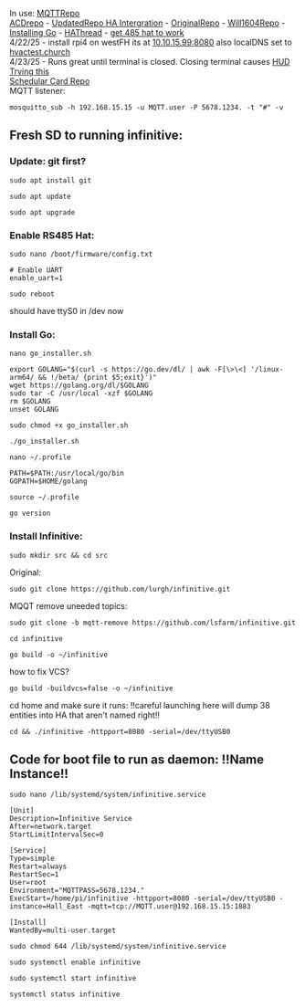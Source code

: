 In use:  [MQTTRepo](https://github.com/lurgh/infinitive) \
[ACDrepo](https://github.com/acd/infinitive) - [UpdatedRepo HA Intergration](https://github.com/gogades/hass-infinitive/tree/master) - [OriginalRepo](https://github.com/mww012/ha_customcomponents) - [Will1604Repo](https://github.com/Will1604/infinitive) - [Installing Go](https://www.e-tinkers.com/2019/06/better-way-to-install-golang-go-on-raspberry-pi/) - [HAThread](https://community.home-assistant.io/t/carrier-bryant-infinitive-integration/119578/22) - [get 485 hat to work](https://forum.openmarine.net/showthread.php?tid=4534) \
4/22/25 - install rpi4 on westFH its at [10.10.15.99:8080](10.10.15.99:8080) also localDNS set to [hvactest.church](hvactest.church:8080)  
4/23/25 - Runs great until terminal is closed. Closing terminal causes [HUD](https://forums.raspberrypi.com/viewtopic.php?t=34073)
[Trying this](https://www.dexterindustries.com/howto/run-a-program-on-your-raspberry-pi-at-startup/)   \
[Schedular Card Repo](https://github.com/nielsfaber/scheduler-card)  \
MQTT listener:
```
mosquitto_sub -h 192.168.15.15 -u MQTT.user -P 5678.1234. -t "#" -v
```
## Fresh SD to running infinitive:
### Update: git first?
```
sudo apt install git
```
``` 
sudo apt update
```
``` 
sudo apt upgrade
```
### Enable RS485 Hat:
```
sudo nano /boot/firmware/config.txt
```
```
# Enable UART
enable_uart=1
```
```
sudo reboot
```
should have ttyS0 in /dev now 
### Install Go:
```
nano go_installer.sh
```

```
export GOLANG="$(curl -s https://go.dev/dl/ | awk -F[\>\<] '/linux-arm64/ && !/beta/ {print $5;exit}')"
wget https://golang.org/dl/$GOLANG
sudo tar -C /usr/local -xzf $GOLANG
rm $GOLANG
unset GOLANG
```
```
sudo chmod +x go_installer.sh
```
```
./go_installer.sh
```
```
nano ~/.profile
```
```
PATH=$PATH:/usr/local/go/bin
GOPATH=$HOME/golang
```
```
source ~/.profile
```
```
go version
```
### Install Infinitive:
```
sudo mkdir src && cd src
```
Original:
```
sudo git clone https://github.com/lurgh/infinitive.git
```
MQQT remove uneeded topics:
```
sudo git clone -b mqtt-remove https://github.com/lsfarm/infinitive.git
```
```
cd infinitive
```
```
go build -o ~/infinitive
```
how to fix VCS?
```
go build -buildvcs=false -o ~/infinitive
```
cd home and make sure it runs: !!careful launching here will dump 38 entities into HA that aren't named right!!
```
cd && ./infinitive -httpport=8080 -serial=/dev/ttyUSB0
```
## Code for boot file to run as daemon:  !!Name Instance!!
```
sudo nano /lib/systemd/system/infinitive.service
```
```
[Unit]
Description=Infinitive Service
After=network.target
StartLimitIntervalSec=0

[Service]
Type=simple
Restart=always
RestartSec=1
User=root
Environment="MQTTPASS=5678.1234."
ExecStart=/home/pi/infinitive -httpport=8080 -serial=/dev/ttyUSB0 -instance=Hall_East -mqtt=tcp://MQTT.user@192.168.15.15:1883

[Install]
WantedBy=multi-user.target
```
```
sudo chmod 644 /lib/systemd/system/infinitive.service
```
```
sudo systemctl enable infinitive
```
```
sudo systemctl start infinitive
```
```
systemctl status infinitive
```
